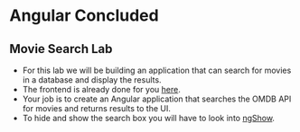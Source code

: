 # Angular Concluded

## Movie Search Lab

- For this lab we will be building an application that can search for movies in a database and display the results.
- The frontend is already done for you [here](https://github.com/arun-projects/Movie-Search-App).
- Your job is to create an Angular application that searches the OMDB API for movies and returns results to the UI.
- To hide and show the search box you will have to look into [ngShow](https://docs.angularjs.org/api/ng/directive/ngShow).